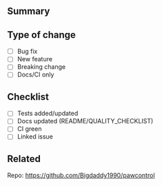 ## Summary

<!-- Describe the changes -->

## Type of change
- [ ] Bug fix
- [ ] New feature
- [ ] Breaking change
- [ ] Docs/CI only

## Checklist
- [ ] Tests added/updated
- [ ] Docs updated (README/QUALITY_CHECKLIST)
- [ ] CI green
- [ ] Linked issue

## Related
Repo: https://github.com/Bigdaddy1990/pawcontrol
